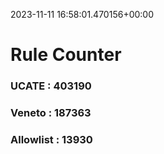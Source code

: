 2023-11-11 16:58:01.470156+00:00
# Rule Counter 
 ### UCATE : 403190

 ### Veneto : 187363

 ### Allowlist : 13930